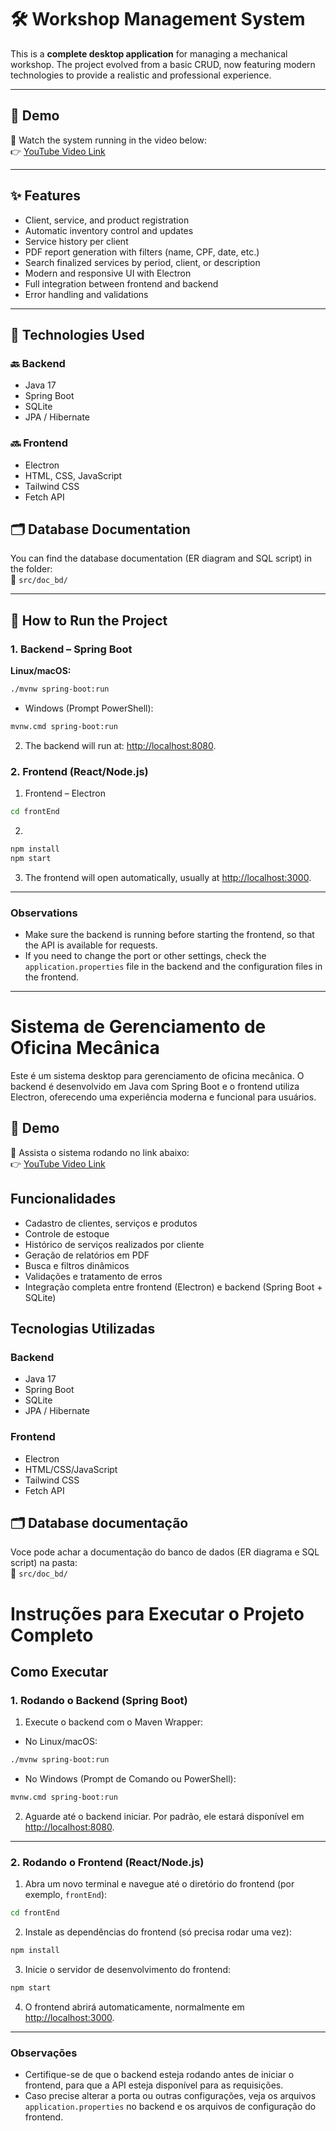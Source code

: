 # 🛠️ Workshop Management System

This is a **complete desktop application** for managing a mechanical workshop. The project evolved from a basic CRUD, now featuring modern technologies to provide a realistic and professional experience.

---

## 📸 Demo

🎥 Watch the system running in the video below:  
👉 [YouTube Video Link](https://youtu.be/5qVeFsw1Pws)

---

## ✨ Features

- Client, service, and product registration
- Automatic inventory control and updates
- Service history per client
- PDF report generation with filters (name, CPF, date, etc.)
- Search finalized services by period, client, or description
- Modern and responsive UI with Electron
- Full integration between frontend and backend
- Error handling and validations

---

## 🧰 Technologies Used

### 🔙 Backend
- Java 17
- Spring Boot
- SQLite
- JPA / Hibernate

### 🔜 Frontend
- Electron
- HTML, CSS, JavaScript
- Tailwind CSS
- Fetch API

## 🗂️ Database Documentation

You can find the database documentation (ER diagram and SQL script) in the folder:  
📁 `src/doc_bd/`

---


## 🚀 How to Run the Project

### 1. Backend – Spring Boot

**Linux/macOS:**
```bash
./mvnw spring-boot:run
```

- Windows (Prompt PowerShell):
```bash
mvnw.cmd spring-boot:run
```

2. The backend will run at: [http://localhost:8080](http://localhost:8080).

### 2. Frontend (React/Node.js)

1. Frontend – Electron
```bash
cd frontEnd
```

2. 
```bash
npm install
npm start
```

3. The frontend will open automatically, usually at [http://localhost:3000](http://localhost:3000).

---

### Observations

- Make sure the backend is running before starting the frontend, so that the API is available for requests.
- If you need to change the port or other settings, check the `application.properties` file in the backend and the configuration files in the frontend.



---



# Sistema de Gerenciamento de Oficina Mecânica

Este é um sistema desktop para gerenciamento de oficina mecânica. O backend é desenvolvido em Java com Spring Boot e o frontend utiliza Electron, oferecendo uma experiência moderna e funcional para usuários.

## 📸 Demo

🎥 Assista o sistema rodando no link abaixo:  
👉 [YouTube Video Link](https://youtu.be/5qVeFsw1Pws)

## Funcionalidades

- Cadastro de clientes, serviços e produtos
- Controle de estoque
- Histórico de serviços realizados por cliente
- Geração de relatórios em PDF
- Busca e filtros dinâmicos
- Validações e tratamento de erros
- Integração completa entre frontend (Electron) e backend (Spring Boot + SQLite)

## Tecnologias Utilizadas

### Backend
- Java 17
- Spring Boot
- SQLite
- JPA / Hibernate

### Frontend
- Electron
- HTML/CSS/JavaScript
- Tailwind CSS
- Fetch API 

## 🗂️ Database documentação

Voce pode achar a documentação do banco de dados (ER diagrama e SQL script) na pasta:  
📁 `src/doc_bd/`

# Instruções para Executar o Projeto Completo

## Como Executar

### 1. Rodando o Backend (Spring Boot)

1. Execute o backend com o Maven Wrapper:

- No Linux/macOS:
```bash
./mvnw spring-boot:run
```

- No Windows (Prompt de Comando ou PowerShell):
```bash
mvnw.cmd spring-boot:run
```

2. Aguarde até o backend iniciar. Por padrão, ele estará disponível em [http://localhost:8080](http://localhost:8080).

---

### 2. Rodando o Frontend (React/Node.js)

1. Abra um novo terminal e navegue até o diretório do frontend (por exemplo, `frontEnd`):

```bash
cd frontEnd
```

2. Instale as dependências do frontend (só precisa rodar uma vez):

```bash
npm install
```

3. Inicie o servidor de desenvolvimento do frontend:

```bash
npm start
```

4. O frontend abrirá automaticamente, normalmente em [http://localhost:3000](http://localhost:3000).

---

### Observações

- Certifique-se de que o backend esteja rodando antes de iniciar o frontend, para que a API esteja disponível para as requisições.
- Caso precise alterar a porta ou outras configurações, veja os arquivos `application.properties` no backend e os arquivos de configuração do frontend.

